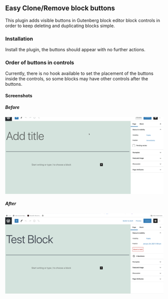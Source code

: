 ## Easy Clone/Remove block buttons

This plugin adds visible buttons in Gutenberg block editor block controls in order to keep deleting and duplicating blocks simple.

### Installation 
Install the plugin, the buttons should appear with no further actions.

### Order of buttons in controls
Currently, there is no hook available to set the placement of the buttons inside the controls, so some blocks may have other controls after the buttons.

#### Screenshots

##### Before
![Without plugin](/without-plugin.gif?raw=true "Without the plugin")

##### After
![With the plugin](/with-plugin.gif?raw=true "With the plugin")
